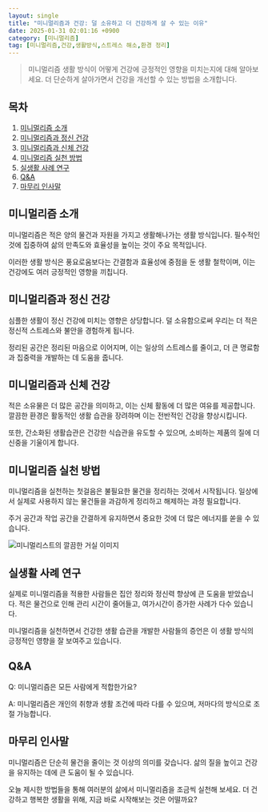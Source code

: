 ```yaml
---
layout: single
title: "미니멀리즘과 건강: 덜 소유하고 더 건강하게 살 수 있는 이유"
date: 2025-01-31 02:01:16 +0900
category: [미니멀리즘]
tag: [미니멀리즘,건강,생활방식,스트레스 해소,환경 정리]
---
```

  
> 미니멀리즘 생활 방식이 어떻게 건강에 긍정적인 영향을 미치는지에 대해 알아보세요. 더 단순하게 살아가면서 건강을 개선할 수 있는 방법을 소개합니다.

## 목차
1. [미니멀리즘 소개](#미니멀리즘-소개)
2. [미니멀리즘과 정신 건강](#미니멀리즘과-정신-건강)
3. [미니멀리즘과 신체 건강](#미니멀리즘과-신체-건강)
4. [미니멀리즘 실천 방법](#미니멀리즘-실천-방법)
5. [실생활 사례 연구](#실생활-사례-연구)
6. [Q&A](#qa)
7. [마무리 인사말](#마무리-인사말)

## 미니멀리즘 소개

미니멀리즘은 적은 양의 물건과 자원을 가지고 생활해나가는 생활 방식입니다. 필수적인 것에 집중하여 삶의 만족도와 효율성을 높이는 것이 주요 목적입니다.


이러한 생활 방식은 풍요로움보다는 간결함과 효율성에 중점을 둔 생활 철학이며, 이는 건강에도 여러 긍정적인 영향을 끼칩니다.



## 미니멀리즘과 정신 건강

심플한 생활이 정신 건강에 미치는 영향은 상당합니다. 덜 소유함으로써 우리는 더 적은 정신적 스트레스와 불안을 경험하게 됩니다.


정리된 공간은 정리된 마음으로 이어지며, 이는 일상의 스트레스를 줄이고, 더 큰 명료함과 집중력을 개발하는 데 도움을 줍니다.



## 미니멀리즘과 신체 건강

적은 소유물은 더 많은 공간을 의미하고, 이는 신체 활동에 더 많은 여유를 제공합니다. 깔끔한 환경은 활동적인 생활 습관을 장려하며 이는 전반적인 건강을 향상시킵니다.


또한, 간소화된 생활습관은 건강한 식습관을 유도할 수 있으며, 소비하는 제품의 질에 더 신중을 기울이게 합니다.



## 미니멀리즘 실천 방법

미니멀리즘을 실천하는 첫걸음은 불필요한 물건을 정리하는 것에서 시작됩니다. 일상에서 실제로 사용하지 않는 물건들을 과감하게 정리하고 해제하는 과정 필요합니다.


주거 공간과 작업 공간을 간결하게 유지하면서 중요한 것에 더 많은 에너지를 쏟을 수 있습니다.


![미니멀리스트의 깔끔한 거실 이미지](https://i.ibb.co/xqV73gwG/o-Q3-KXz-Fz-Y.png)



## 실생활 사례 연구

실제로 미니멀리즘을 적용한 사람들은 집안 정리와 정신력 향상에 큰 도움을 받았습니다. 적은 물건으로 인해 관리 시간이 줄어들고, 여가시간이 증가한 사례가 다수 있습니다.


미니멀리즘을 실천하면서 건강한 생활 습관을 개발한 사람들의 증언은 이 생활 방식의 긍정적인 영향을 잘 보여주고 있습니다.



## Q&A

Q: 미니멀리즘은 모든 사람에게 적합한가요?


A: 미니멀리즘은 개인의 취향과 생활 조건에 따라 다를 수 있으며, 저마다의 방식으로 조절 가능합니다.



## 마무리 인사말

미니멀리즘은 단순히 물건을 줄이는 것 이상의 의미를 갖습니다. 삶의 질을 높이고 건강을 유지하는 데에 큰 도움이 될 수 있습니다.


오늘 제시한 방법들을 통해 여러분의 삶에서 미니멀리즘을 조금씩 실천해 보세요. 더 건강하고 행복한 생활을 위해, 지금 바로 시작해보는 것은 어떨까요?

